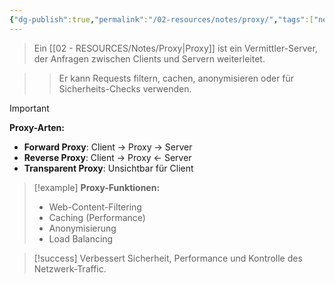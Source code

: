 ```yaml
---
{"dg-publish":true,"permalink":"/02-resources/notes/proxy/","tags":["netzwerk/vermittler","sicherheit/gateway"],"noteIcon":"","updated":"2025-10-29T12:59:09.487+01:00"}
---
```



>Ein [[02 - RESOURCES/Notes/Proxy\|Proxy]] ist ein Vermittler-Server, der Anfragen zwischen Clients und Servern weiterleitet.

>>Er kann Requests filtern, cachen, anonymisieren oder für Sicherheits-Checks verwenden.

>[!important] 
>**Proxy-Arten:**
>- **Forward Proxy**: Client → Proxy → Server
>- **Reverse Proxy**: Client → Proxy ← Server
>- **Transparent Proxy**: Unsichtbar für Client

>[!example] 
>**Proxy-Funktionen:**
>- Web-Content-Filtering
>- Caching (Performance)
>- Anonymisierung
>- Load Balancing

>[!success] 
>Verbessert Sicherheit, Performance und Kontrolle des Netzwerk-Traffic.